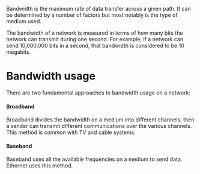 Bandwidth is the maximum rate of data transfer across a given path. It can be determined by a number of factors but most notably is the type of medium used.

The bandwidth of a network is measured in terms of how many bits the network can transmit during one second. For example, if a network can send 10,000,000 bits in a second, that bandwidth is considered to be 10 megabits.

# Bandwidth usage
There are two fundamental approaches to bandwidth usage on a network:

#### Broadband
Broadband divides the bandwidth on a medium into different channels, then a sender can transmit different communications over the various channels. This method is common with TV and cable systems.

#### Baseband
Baseband uses all the available frequencies on a medium to send data. Ethernet uses this method.